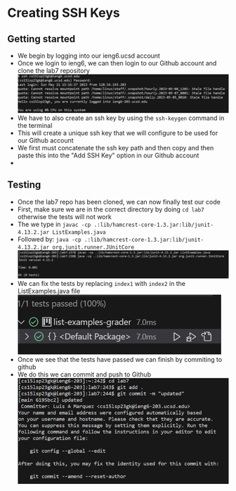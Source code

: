 # Creating SSH Keys

## Getting started
- We begin by logging into our ieng6.ucsd account 
- Once we login to ieng6, we can then login to our Github account and clone the lab7 repository 
![Image](ieng6.png)
- We have to also create an ssh key by using the `ssh-keygen` command in the terminal 
- This will create a unique ssh key that we will configure to be used for our Github account
- We first must concatenate the ssh key path and then copy and then paste this into the "Add SSH Key" option in our Github account
- 

## Testing 
- Once the lab7 repo has been cloned, we can now finally test our code
- First, make sure we are in the correct directory by doing `cd lab7` otherwise the tests will not work 
- The we type in `javac -cp .:lib/hamcrest-core-1.3.jar:lib/junit-4.13.2.jar ListExamples.java`
- Followed by: `java -cp .:lib/hamcrest-core-1.3.jar:lib/junit-4.13.2.jar org.junit.runner.JUnitCore` 
![Image](Lab7test.png)
- We can fix the tests by replacing `index1` with `index2` in the ListExamples.java file
![Image](Test7Passsed.png)
- Once we see that the tests have passed we can finish by commiting to github
- We do this we can commit and push to Github 
![Image](GitCommit.png)


